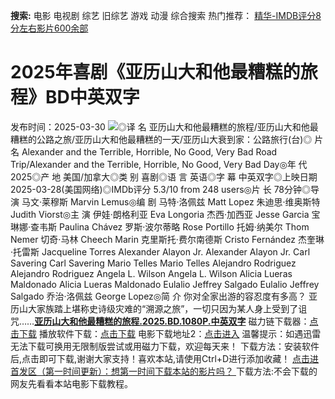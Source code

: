 **搜索:** 电影 电视剧 综艺 旧综艺 游戏 动漫 综合搜索 热门推荐： [精华-IMDB评分8分左右影片600余部](https://www.dytt8.com/html/gndy/jddy/20160320/50510.html)
# 2025年喜剧《亚历山大和他最糟糕的旅程》BD中英双字
发布时间：2025-03-30 
![](https://img9.doubanio.com/view/photo/l_ratio_poster/public/p2918671379.jpg)◎译 名 亚历山大和他最糟糕的旅程/亚历山大和他最糟糕的公路之旅/亚历山大和他最糟糕的一天/亚历山大衰到家：公路旅行(台)◎ 片 名 Alexander and the Terrible, Horrible, No Good, Very Bad Road Trip/Alexander and the Terrible, Horrible, No Good, Very Bad Day◎年 代 2025◎产 地 美国/加拿大◎类 别 喜剧◎语 言 英语◎字 幕 中英双字◎上映日期 2025-03-28(美国网络)◎IMDb评分 5.3/10 from 248 users◎片 长 78分钟◎导 演 马文·莱穆斯 Marvin Lemus◎编 剧 马特·洛佩兹 Matt Lopez 朱迪思·维奥斯特 Judith Viorst◎主 演 伊娃·朗格利亚 Eva Longoria 杰西·加西亚 Jesse Garcia 宝琳娜·查韦斯 Paulina Chávez 罗斯·波尔蒂略 Rose Portillo 托姆·纳美尔 Thom Nemer 切奇·马林 Cheech Marin 克里斯托·费尔南德斯 Cristo Fernández 杰奎琳·托雷斯 Jacqueline Torres Alexander Alayon Jr. Alexander Alayon Jr. Carl Savering Carl Savering Mario Telles Mario Telles Alejandro Rodriguez Alejandro Rodriguez Angela L. Wilson Angela L. Wilson Alicia Lueras Maldonado Alicia Lueras Maldonado Eulalio Jeffrey Salgado Eulalio Jeffrey Salgado 乔治·洛佩兹 George Lopez◎简 介 你对全家出游的容忍度有多高？ 亚历山大家族踏上堪称史诗级灾难的“溯源之旅”，一切只因为某人身上受到了诅咒……[**亚历山大和他最糟糕的旅程.2025.BD.1080P.中英双字**](magnet:?xt=urn:btih:fbf0ae79f2df260d28fd032eee6cb7d57b4cc89c&dn=%e9%98%b3%e5%85%89%e7%94%b5%e5%bd%b1dygod.org.%e4%ba%9a%e5%8e%86%e5%b1%b1%e5%a4%a7%e5%92%8c%e4%bb%96%e6%9c%80%e7%b3%9f%e7%b3%95%e7%9a%84%e6%97%85%e7%a8%8b.2025.BD.1080P.%e4%b8%ad%e8%8b%b1%e5%8f%8c%e5%ad%97.mkv&tr=udp%3a%2f%2ftracker.opentrackr.org%3a1337%2fannounce&tr=udp%3a%2f%2fexodus.desync.com%3a6969%2fannounce) 磁力链下载器：[点击下载](https://dygod.org/js/bt.htm "qBittorrent") 播放软件下载：[点击下载](https://dygod.org/js/player.htm "PotPlayer") 电影下载地址2：[点击进入](https://dygod.org/ "阳光电影") 温馨提示：如遇迅雷无法下载可换用无限制版尝试或用磁力下载，欢迎每天来！  下载方法：安装软件后,点击即可下载,谢谢大家支持！喜欢本站,请使用Ctrl+D进行添加收藏！ [点击进首发区（第一时间更新）：想第一时间下载本站的影片吗？ ](https://www.ygdy8.net/)下载方法:不会下载的网友先看看本站电影下载教程。